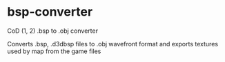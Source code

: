 # bsp-converter
CoD (1, 2) .bsp to .obj converter

Converts .bsp, .d3dbsp files to .obj wavefront format and exports textures used by map from the game files
